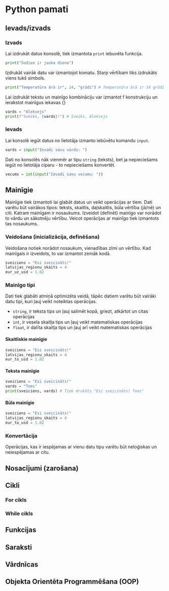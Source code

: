 # Python pamati

## Ievads/izvads
### Izvads
Lai izdrukāt datus konsolē, tiek izmantota `print` iebuvēta funkcija.
```python
print("Šodien ir jauka diena")
```

Izdrukāt vairāk datu var izmantojot komatu. Starp vērtībam tiks izdrukāts viens tukš simbols.
```python
print("Temperatūra ārā ir", 14, "grādi") # Temperatūra ārā ir 14 grādi
```

Lai izdrukāt tekstu un mainīgo kombināciju var izmantot f konstrukciju un ierakstot mainīgus iekavas {}
```python
vards = "Aleksejs"
print(f"Sveiks, {vards}!") # Sveiks, Aleksejs
```

### Ievads
Lai konsolē iegūt datus no lietotāja izmanto iebūvētu komandu `input`.
```python
vards = input("Ievadi savu vārdu: ")
```

Dati no konsolēs nāk vienmēr ar tipu `string` (teksts), bet ja nepieciešams iegūt no lietotāja ciparu - to nepieciešams konvertēt.
```python
vecums = int(input("Ievadi savu vecumu: "))
```

## Mainīgie
Mainīgie tiek izmantoti lai glabāt datus un veikt operācijas ar tiem. Dati varētu būt vairākos tipos: teksts, skaitlis, daļskaitlis, būla vērtība (jā/nē) un citi. Katram mainīgam ir nosaukums. Izveidot (definēt) mainīgo var norādot to vārdu un sākotnēju vērtību. Veicot operācijas ar mainīgo tiek izmantots tas nosaukums.

### Veidošana (inicializācija, definēšana)
Veidošana notiek norādot nosaukum, vienadības zīmi un vērtību. Kad mainīgais ir izveidots, to var izmantot zemāk kodā.
```python
sveiciens = "Esi sveicināts!"
latvijas_regionu_skaits = 4
eur_uz_usd = 1.02
```

### Mainīgo tipi
Dati tiek glabāti atmiņā optimizēta veidā, tāpēc datiem varētu būt vairāki datu tipi, kuri ļauj veikt noteiktas operācijas.
- `string`, ir teksta tips un ļauj salimēt kopā, griezt, atkārtot un citas operācijas
- `int`, ir vesela skaitļa tips un ļauj veikt matematiskas operācijas
- `float`, ir dalīta skaitļa tips un ļauj arī veikt matematiskas operācijas 

#### Skaitliskie mainīgie
```python
sveiciens = "Esi sveicināts!"
latvijas_regionu_skaits = 4
eur_to_usd = 1.02
```

#### Teksta mainīgie

```python
sveiciens = "Esi sveicināts!"
vards = "Toms"
print(sveiciens, vards) # Tiek drukāts "Esi sveicināts! Toms"
```

#### Būla mainīgie
```python
sveiciens = "Esi sveicināts!"
latvijas_regionu_skaits = 4
eur_to_usd = 1.02
```

### Konvertācija
Operācijas, kas ir iespējamas ar vienu datu tipu varētu būt neloģiskas un neiespējamas ar citu.


### 


## Nosacījumi (zarošana)


## Cikli

### For cikls

### While cikls



## Funkcijas


## Saraksti


## Vārdnīcas


## Objekta Orientēta Programmēšana (OOP)


